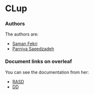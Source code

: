 # CLup

### Authors
The authors are:
-   [Saman Fekri](https://github.com/SamanFekri)
-   [Parniya Saeedzadeh](https://github.com/parniyasz)

### Document links on overleaf

You can see the documentation from her:
-   [RASD](https://www.overleaf.com/read/bfbgmvmswxvd)
-   [DD](https://www.overleaf.com/read/wsyvkzhdkcwz)